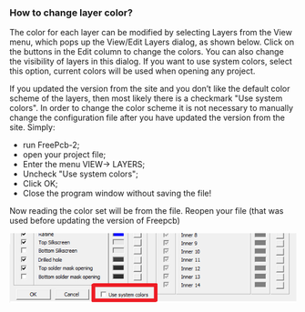 ### How to change layer color?

The color for each layer can be modified by selecting Layers from the View menu, which pops up the View/Edit Layers dialog, as shown below. Click on the buttons in the Edit column to change the colors. You can also change the visibility of layers in this dialog. If you want to use system colors, select this option, current colors will be used when opening any project.

If you updated the version from the site and you don’t like the default color scheme of the layers, then most likely there is a checkmark "Use system colors". In order to change the color scheme it is not necessary to manually change the configuration file after you have updated the version from the site. Simply:

* run FreePcb-2;
* open your project file;
* Enter the menu VIEW-> LAYERS;
* Uncheck "Use system colors";
* Click OK;
* Close the program window without saving the file!
 
Now reading the color set will be from the file. Reopen your file (that was used before updating the version of Freepcb)

![](/pictures/sys_colors.png)

